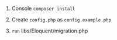 1. Console `composer install`

2. Create `config.php` as `config.example.php`

3. `run` libs/Eloquent/migration.php

